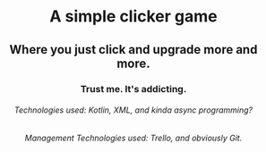 <h1 align="center">
A simple clicker game
</h1>
<h2 align="center">
Where you just click and upgrade more and more.
</h2>
<h3 align="center">
Trust me. It's addicting.
</h3>
<h6 align="center">
Technologies used: Kotlin, XML, and kinda async programming?
</h6>
<h6 align="center">
Management Technologies used: Trello, and obviously Git.
</h6>
